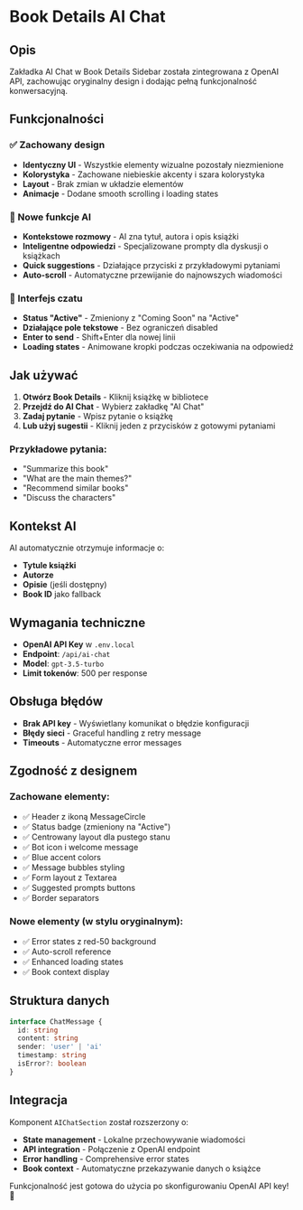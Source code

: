 # Book Details AI Chat

## Opis

Zakładka AI Chat w Book Details Sidebar została zintegrowana z OpenAI API, zachowując oryginalny design i dodając pełną funkcjonalność konwersacyjną.

## Funkcjonalności

### ✅ Zachowany design
- **Identyczny UI** - Wszystkie elementy wizualne pozostały niezmienione
- **Kolorystyka** - Zachowane niebieskie akcenty i szara kolorystyka
- **Layout** - Brak zmian w układzie elementów
- **Animacje** - Dodane smooth scrolling i loading states

### 🤖 Nowe funkcje AI
- **Kontekstowe rozmowy** - AI zna tytuł, autora i opis książki
- **Inteligentne odpowiedzi** - Specjalizowane prompty dla dyskusji o książkach
- **Quick suggestions** - Działające przyciski z przykładowymi pytaniami
- **Auto-scroll** - Automatyczne przewijanie do najnowszych wiadomości

### 💬 Interfejs czatu
- **Status "Active"** - Zmieniony z "Coming Soon" na "Active"
- **Działające pole tekstowe** - Bez ograniczeń disabled
- **Enter to send** - Shift+Enter dla nowej linii
- **Loading states** - Animowane kropki podczas oczekiwania na odpowiedź

## Jak używać

1. **Otwórz Book Details** - Kliknij książkę w bibliotece
2. **Przejdź do AI Chat** - Wybierz zakładkę "AI Chat"
3. **Zadaj pytanie** - Wpisz pytanie o książkę
4. **Lub użyj sugestii** - Kliknij jeden z przycisków z gotowymi pytaniami

### Przykładowe pytania:
- "Summarize this book"
- "What are the main themes?"
- "Recommend similar books"
- "Discuss the characters"

## Kontekst AI

AI automatycznie otrzymuje informacje o:
- **Tytule książki**
- **Autorze**
- **Opisie** (jeśli dostępny)
- **Book ID** jako fallback

## Wymagania techniczne

- **OpenAI API Key** w `.env.local`
- **Endpoint**: `/api/ai-chat`
- **Model**: `gpt-3.5-turbo`
- **Limit tokenów**: 500 per response

## Obsługa błędów

- **Brak API key** - Wyświetlany komunikat o błędzie konfiguracji
- **Błędy sieci** - Graceful handling z retry message
- **Timeouts** - Automatyczne error messages

## Zgodność z designem

### Zachowane elementy:
- ✅ Header z ikoną MessageCircle
- ✅ Status badge (zmieniony na "Active")
- ✅ Centrowany layout dla pustego stanu
- ✅ Bot icon i welcome message
- ✅ Blue accent colors
- ✅ Message bubbles styling
- ✅ Form layout z Textarea
- ✅ Suggested prompts buttons
- ✅ Border separators

### Nowe elementy (w stylu oryginalnym):
- ✅ Error states z red-50 background
- ✅ Auto-scroll reference
- ✅ Enhanced loading states
- ✅ Book context display

## Struktura danych

```typescript
interface ChatMessage {
  id: string
  content: string
  sender: 'user' | 'ai'
  timestamp: string
  isError?: boolean
}
```

## Integracja

Komponent `AIChatSection` został rozszerzony o:
- **State management** - Lokalne przechowywanie wiadomości
- **API integration** - Połączenie z OpenAI endpoint
- **Error handling** - Comprehensive error states
- **Book context** - Automatyczne przekazywanie danych o książce

Funkcjonalność jest gotowa do użycia po skonfigurowaniu OpenAI API key! 🚀 